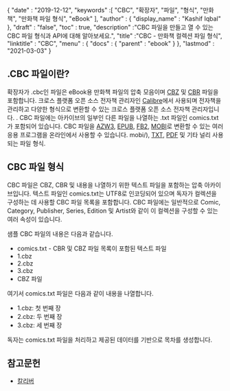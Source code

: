 {
  "date" : "2019-12-12",
  "keywords" :[ "CBC", "확장자", "파일", "형식", "만화책", "만화책 파일 형식", "eBook" ],
  "author" : {
    "display_name" : "Kashif Iqbal"
},
  "draft" : "false",
  "toc" : true,
  "description" :"CBC 파일을 만들고 열 수 있는 CBC 파일 형식과 API에 대해 알아보세요.",
  "title" :"CBC - 만화책 컬렉션 파일 형식",
  "linktitle" : "CBC",
  "menu" : {
    "docs" : {
      "parent" : "ebook"
}
},
  "lastmod" : "2021-03-03"
}

## .CBC 파일이란?

확장자가 .cbc인 파일은 eBook용 만화책 파일의 압축 모음이며 [CBZ](/ko/ebook/cbz/) 및 [CBR](/ko/ebook/cbr/) 파일을 포함합니다. 크로스 플랫폼 오픈 소스 전자책 관리자인 [Calibre](https://calibre-ebook.com/)에서 사용되며 전자책을 관리하고 다양한 형식으로 변환할 수 있는 크로스 플랫폼 오픈 소스 전자책 관리자입니다. . CBC 파일에는 아카이브의 일부인 다른 파일을 나열하는 .txt 파일인 comics.txt가 포함되어 있습니다. CBC 파일을 [AZW3](/ko/ebook/azw3/), [EPUB](/ko/ebook/epub/), [FB2](/ko/ebook/fb2/), [MOBI](/ko/ebook/)로 변환할 수 있는 여러 응용 프로그램을 온라인에서 사용할 수 있습니다. mobi/), [TXT](/ko/word-processing/txt/), [PDF](/ko/pdf/) 및 기타 널리 사용되는 파일 형식.

## CBC 파일 형식

CBC 파일은 CBZ, CBR 및 내용을 나열하기 위한 텍스트 파일을 포함하는 압축 아카이브입니다. 텍스트 파일인 comics.txt는 UTF8로 인코딩되어 있으며 독자가 컬렉션을 구성하는 데 사용할 CBC 파일 목록을 포함합니다. CBC 파일에는 일반적으로 Comic, Category, Publisher, Series, Edition 및 Artist와 같이 이 컬렉션을 구성할 수 있는 여러 속성이 있습니다.

샘플 CBC 파일의 내용은 다음과 같습니다.

* comics.txt - CBR 및 CBZ 파일 목록이 포함된 텍스트 파일
* 1.cbz
* 2.cbz
* 3.cbz
* CBZ 파일

여기서 comics.txt 파일은 다음과 같이 내용을 나열합니다.

* 1.cbz: 첫 번째 장
* 2.cbz: 두 번째 장
* 3.cbz: 세 번째 장

독자는 comics.txt 파일을 처리하고 제공된 데이터를 기반으로 목차를 생성합니다.

## 참고문헌

* [칼리버](https://calibre-ebook.com/)

